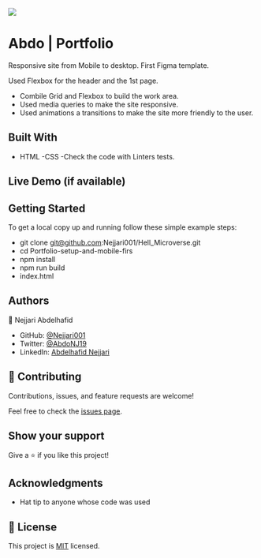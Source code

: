 ![](https://img.shields.io/badge/Microverse-blueviolet)

# Abdo | Portfolio

Responsive site from Mobile to desktop. First Figma template.

 Used Flexbox for the header and the 1st page.
- Combile Grid and Flexbox to build the work area.
- Used media queries to make the site responsive.
- Used animations a transitions to make the site more friendly to the user.


## Built With

- HTML
-CSS
-Check the code with Linters tests.

## Live Demo (if available)


## Getting Started

To get a local copy up and running follow these simple example steps:
- git clone git@github.com:Nejjari001/Hell_Microverse.git
- cd Portfolio-setup-and-mobile-firs
- npm install
- npm run build
- index.html


## Authors

👤 Nejjari Abdelhafid

- GitHub: [@Nejjari001](https://github.com/Nejjari001)
- Twitter: [@AbdoNJ19](https://https://twitter.com/AbdoNJ19)
- LinkedIn: [Abdelhafid Nejjari](https://www.linkedin.com/in/abdelhafid-nejjari/)

## 🤝 Contributing

Contributions, issues, and feature requests are welcome!

Feel free to check the [issues page](../../issues/).

## Show your support

Give a ⭐️ if you like this project!

## Acknowledgments

- Hat tip to anyone whose code was used

## 📝 License

This project is [MIT](./LICENSE) licensed.
